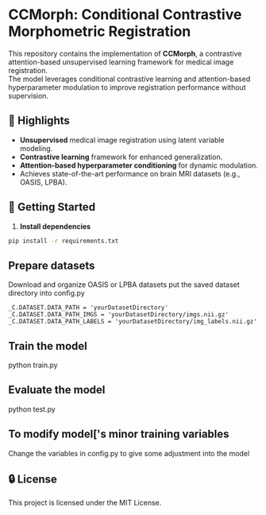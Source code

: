 # CCMorph: Conditional Contrastive Morphometric Registration

This repository contains the implementation of **CCMorph**, a contrastive attention-based unsupervised learning framework for medical image registration.  
The model leverages conditional contrastive learning and attention-based hyperparameter modulation to improve registration performance without supervision.

## 🧠 Highlights

- **Unsupervised** medical image registration using latent variable modeling.
- **Contrastive learning** framework for enhanced generalization.
- **Attention-based hyperparameter conditioning** for dynamic modulation.
- Achieves state-of-the-art performance on brain MRI datasets (e.g., OASIS, LPBA).

## 🚀 Getting Started

1. **Install dependencies**

```bash
pip install -r requirements.txt
```


## Prepare datasets

Download and organize OASIS or LPBA datasets
put the saved dataset directory into config.py
```
_C.DATASET.DATA_PATH = 'yourDatasetDirectory'
_C.DATASET.DATA_PATH_IMGS = 'yourDatasetDirectory/imgs.nii.gz'
_C.DATASET.DATA_PATH_LABELS = 'yourDatasetDirectory/img_labels.nii.gz'
```

## Train the model
python train.py

## Evaluate the model
python test.py

## To modify model['s minor training variables
Change the variables in config.py to give some adjustment into the model

## 🔒 License
This project is licensed under the MIT License.


